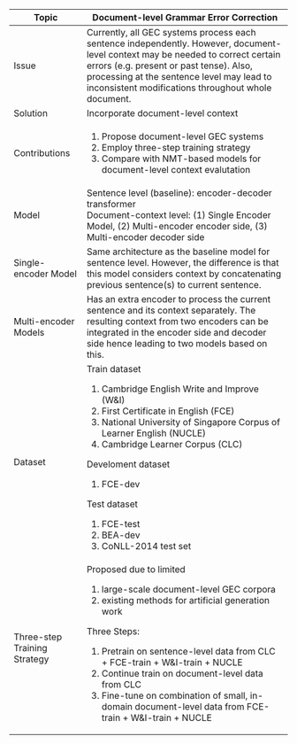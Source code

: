 | Topic  | Document-level Grammar Error Correction | 
| ------------- | ------------- |
| Issue | Currently, all GEC systems process each sentence independently. However, document-level context may be needed to correct certain errors (e.g. present or past tense). Also, processing at the sentence level may lead to inconsistent modifications throughout whole document. |
| Solution | Incorporate document-level context |
| Contributions | <ol><li>Propose document-level GEC systems</li> <li>Employ three-step training strategy</li> <li>Compare with NMT-based models for document-level context evalutation</li></ol> |
| Model | Sentence level (baseline): encoder-decoder transformer </br> Document-context level: (1) Single Encoder Model, (2) Multi-encoder encoder side, (3) Multi-encoder decoder side |
| Single-encoder Model | Same architecture as the baseline model for sentence level. However, the difference is that this model considers context by concatenating previous sentence(s) to current sentence.
| Multi-encoder Models | Has an extra encoder to process the current sentence and its context separately. The resulting context from two encoders can be integrated in the encoder side and decoder side hence leading to two models based on this. |
| Dataset | Train dataset <ol><li>Cambridge English Write and Improve (W&I)</li> <li>First Certificate in English (FCE)</li> <li>National University of Singapore Corpus of Learner English (NUCLE)</li> <li>Cambridge Learner Corpus (CLC)</li></ol> Develoment dataset <ol><li>FCE-dev</li></ol> Test dataset <ol><li>FCE-test</li> <li>BEA-dev</li> <li>CoNLL-2014 test set</li></ol>
| Three-step Training Strategy | Proposed due to limited <ol><li>large-scale document-level GEC corpora</li> <li>existing methods for artificial generation work</li></ol> Three Steps: <ol><li>Pretrain on sentence-level data from CLC + FCE-train + W&I-train + NUCLE </li> <li>Continue train on document-level data from CLC</li> <li>Fine-tune on combination of small, in-domain document-level data from FCE-train + W&I-train + NUCLE</li></ol> |
